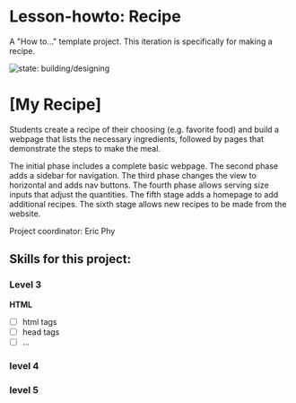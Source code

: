 # Lesson-howto: Recipe

A "How to..." template project. This iteration is specifically for making a recipe.

![state: building/designing](https://img.shields.io/badge/status-building%2fdesigning-orange.svg)

# [My Recipe]

Students create a recipe of their choosing (e.g. favorite food) and build a webpage that lists the necessary ingredients, followed by pages that demonstrate the steps to make the meal.  
  
The initial phase includes a complete basic webpage.
The second phase adds a sidebar for navigation.
The third phase changes the view to horizontal and adds nav buttons.
The fourth phase allows serving size inputs that adjust the quantities.
The fifth stage adds a homepage to add additional recipes.
The sixth stage allows new recipes to be made from the website.

Project coordinator: Eric Phy

## Skills for this project:

### Level 3

**HTML**

- [ ] html tags
- [ ] head tags
- [ ] ...

### level 4

### level 5